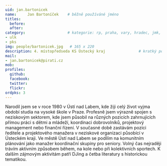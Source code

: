 ```yaml
---
uid: jan.bartonicek
name:     Jan Bartoníček  	# běžně používáné jméno
titles:
  before: 
  after:
category:                 	# kategorie: rp, praha, vary, hradec, jmk, senat
- ulk
- pks
img: people/bartonicek.jpg   # 165 x 220
description: 4. místopředseda KS Ústecký kraj            	# kratký popis, max 160 znaků
mail:
- jan.bartonicek@pirati.cz
mob:			  
profiles:
  github:                 
  facebook: 		  
  twitter: 		  
  flickr: 
ordpks: 3    		
---
```


Narodil jsem se v roce 1980 v Ústí nad Labem, kde žiji celý život vyjma období studia na vysoké škole v Praze. Profesně jsem výrazně spojen s neziskovým sektorem, kde jsem působil na různých pozicích zahrnujících přímou práci s dětmi a mládeží, koordinaci dobrovolníků, projektový management nebo finanční řízení. V současné době zastávám pozici ředitele a projektového manažera v neziskové organizaci působící v Ústeckém kraji. Ve městě Ústí nad Labem se podílím na komunitním plánování jako manažer koordinační skupiny pro seniory.
Volný čas nejraději trávím aktivním způsobem během, na kole nebo při kolektivních sportech. K dalším zájmovým aktivitám patří DJing a četba literatury s historickou tematikou.
